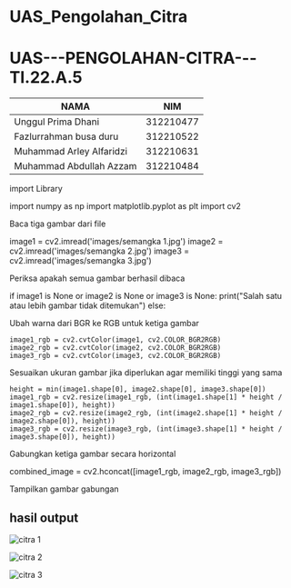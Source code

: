 # UAS_Pengolahan_Citra

# UAS---PENGOLAHAN-CITRA---TI.22.A.5
| NAMA | NIM |
| - | - |
| Unggul Prima Dhani | 312210477 |
| Fazlurrahman busa duru  | 312210522 |
| Muhammad Arley Alfaridzi  | 312210631 |
| Muhammad Abdullah Azzam| 312210484 |


import Library

import numpy as np
import matplotlib.pyplot as plt
import cv2


Baca tiga gambar dari file

image1 = cv2.imread('images/semangka 1.jpg')
image2 = cv2.imread('images/semangka 2.jpg')
image3 = cv2.imread('images/semangka 3.jpg')


Periksa apakah semua gambar berhasil dibaca

if image1 is None or image2 is None or image3 is None:
    print("Salah satu atau lebih gambar tidak ditemukan")
else:


Ubah warna dari BGR ke RGB untuk ketiga gambar

    image1_rgb = cv2.cvtColor(image1, cv2.COLOR_BGR2RGB)
    image2_rgb = cv2.cvtColor(image2, cv2.COLOR_BGR2RGB)
    image3_rgb = cv2.cvtColor(image3, cv2.COLOR_BGR2RGB)


Sesuaikan ukuran gambar jika diperlukan agar memiliki tinggi yang sama

    height = min(image1.shape[0], image2.shape[0], image3.shape[0])
    image1_rgb = cv2.resize(image1_rgb, (int(image1.shape[1] * height / image1.shape[0]), height))
    image2_rgb = cv2.resize(image2_rgb, (int(image2.shape[1] * height / image2.shape[0]), height))
    image3_rgb = cv2.resize(image3_rgb, (int(image3.shape[1] * height / image3.shape[0]), height))


Gabungkan ketiga gambar secara horizontal

combined_image = cv2.hconcat([image1_rgb, image2_rgb, image3_rgb])


Tampilkan gambar gabungan

   


## hasil output

![citra 1](https://github.com/unggulprima/UAS_Pengolahan_Citra/assets/130428243/ebb33bea-617b-4fae-954b-4073cb706c5c)


![citra 2](https://github.com/unggulprima/UAS_Pengolahan_Citra/assets/130428243/2258bb67-61df-4cde-b656-d1ddb073bed3)


![citra 3](https://github.com/unggulprima/UAS_Pengolahan_Citra/assets/130428243/3d023ff8-63c3-42cb-b65b-a9e028d87801)


